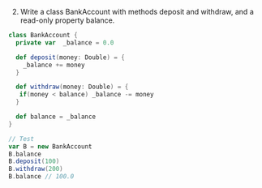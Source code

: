 2. Write a class BankAccount with methods deposit and withdraw, and a read-only property balance.

```scala
class BankAccount {
  private var  _balance = 0.0

  def deposit(money: Double) = {
    _balance += money
  }

  def withdraw(money: Double) = {
   if(money < balance) _balance -= money
  }

  def balance = _balance
}

// Test
var B = new BankAccount
B.balance
B.deposit(100)
B.withdraw(200)
B.balance // 100.0

```
